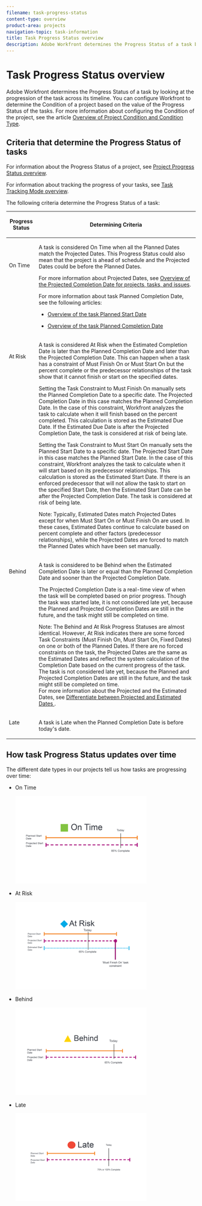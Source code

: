 ```yaml
---
filename: task-progress-status
content-type: overview
product-area: projects
navigation-topic: task-information
title: Task Progress Status overview
description: Adobe Workfront determines the Progress Status of a task by looking at the progression of the task across its timeline. You can configure Workfront to determine the Condition of a project based on the value of the Progress Status of the tasks. For more information about configuring the Condition of the project, see the article Overview of Project Condition and Condition Type.
---
```


# Task Progress Status overview

Adobe Workfront determines the Progress Status of a task by looking at the progression of the task across its timeline. You can configure Workfront to determine the Condition of a project based on the value of the Progress Status of the tasks. For more information about configuring the Condition of the project, see the article [Overview of Project Condition and Condition Type](../../../manage-work/projects/manage-projects/project-condition-and-condition-type.md).

## Criteria that determine the Progress Status of tasks

For information about the Progress Status of a project, see [Project Progress Status overview](../../../manage-work/projects/planning-a-project/project-progress-status.md).

For information about tracking the progress of your tasks, see [Task Tracking Mode overview](../../../manage-work/tasks/task-information/task-tracking-mode.md).

The following criteria determine the Progress Status of a task: 

<table border="0" cellspacing="15"> 
 <col> 
 <col> 
 <thead> 
  <tr> 
   <th> <p><span class="bold">Progress Status</span> </p> </th> 
   <th> <p><span class="bold">Determining Criteria</span> </p> </th> 
  </tr> 
 </thead> 
 <tbody> 
  <tr valign="top"> 
   <td scope="col"> <p>&nbsp;</p> <p><span class="bold"><br>On Time</span> </p> </td> 
   <td scope="col"> <p>A task is considered <span class="bold">On Time</span> when all the Planned Dates match the Projected Dates. This Progress Status could also mean that the project is ahead of schedule and the Projected Dates could be before the Planned Dates.</p> <p>For more information about Projected Dates, see <a href="../../../manage-work/projects/planning-a-project/project-projected-completion-date.md" class="MCXref xref">Overview of the Projected Completion Date for projects, tasks, and issues</a>.</p> <p>For more information about task Planned Completion Date, see the following articles:</p> 
    <ul> 
     <li> <p><a href="../../../manage-work/tasks/task-information/task-planned-start-date.md" class="MCXref xref">Overview of the task Planned Start Date</a> </p> </li> 
     <li> <p><a href="../../../manage-work/tasks/task-information/task-planned-completion-date.md" class="MCXref xref">Overview of the task Planned Completion Date</a> </p> </li> 
    </ul> </td> 
  </tr> 
  <tr valign="top"> 
   <td> <p>&nbsp;</p> <p><span class="bold">At Risk</span> </p> </td> 
   <td> <p>A task is considered <span class="bold">At Risk</span> when the Estimated Completion Date is later than the Planned Completion Date and later than the Projected Completion Date. This can happen when a task has a constraint of <span class="bold">Must Finish On</span> or <span class="bold">Must Start On</span> but the percent complete or the predecessor relationships of the task show that it cannot finish or start on the specified dates. </p> <p> Setting the Task Constraint to <span class="bold">Must Finish On</span> manually sets the Planned Completion Date to a specific date. The Projected Completion Date in this case matches the Planned Completion Date. In the case of this constraint, Workfront analyzes the task to calculate when it will finish based on the percent completed. This calculation is stored as the Estimated Due Date. If the Estimated Due Date is after the Projected Completion Date, the task is considered at risk of being late. </p> <p> Setting the Task Constraint to <span class="bold">Must Start On</span> manually sets the Planned Start Date to a specific date. The Projected Start Date in this case matches the Planned Start Date. In the case of this constraint, Workfront analyzes the task to calculate when it will start based on its predecessor relationships. This calculation is stored as the Estimated Start Date. If there is an enforced predecessor that will not allow the task to start on the specified Start Date, then the Estimated Start Date can be after the Projected Completion Date. The task is considered at risk of being late. </p> <p>Note:  Typically, Estimated Dates match Projected Dates except for when <span class="bold">Must Start On</span> or <span class="bold">Must Finish On</span> are used. In these cases, Estimated Dates continue to calculate based on percent complete and other factors (predecessor relationships), while the Projected Dates are forced to match the Planned Dates which have been set manually.</p> </td> 
  </tr> 
  <tr valign="top"> 
   <td> <p><span class="bold"><br>Behind</span> </p> </td> 
   <td> <p>A task is considered to be <span class="bold">Behind</span> when the Estimated Completion Date is later or equal than the Planned Completion Date and sooner than the Projected Completion Date.</p> <p>The Projected Completion Date is a real-time view of when the task will be completed based on prior progress. Though the task was started late, it is not considered late yet, because the Planned and Projected Completion Dates are still in the future, and the task might still be completed on time.</p> <p>Note:  The <span class="bold">Behind</span> and <span class="bold">At Risk</span> Progress Statuses are almost identical. However, <span class="bold">At Risk</span> indicates there are some forced Task Constraints (Must Finish On, Must Start On, Fixed Dates) on one or both of the Planned Dates. If there are no forced constraints on the task, the Projected Dates are the same as the Estimated Dates and reflect the system calculation of the Completion Date based on the current progress of the task. The task is not considered late yet, because the Planned and Projected Completion Dates are still in the future, and the task might still be completed on time.<br>For more information about the Projected and the Estimated Dates, see <a href="../../../manage-work/tasks/task-information/differentiate-projected-estimated-dates.md" class="MCXref xref">Differentiate between Projected and Estimated Dates </a>.</p> </td> 
  </tr> 
  <tr valign="top"> 
   <td> <p><span class="bold">Late</span> </p> </td> 
   <td> <p>A task is <span class="bold">Late</span> when the Planned Completion Date is before today's date.<br></p> </td> 
  </tr> 
 </tbody> 
</table>

## How task Progress Status updates over time

The different date types in our projects tell us how tasks are progressing over time:

* On Time

  ![](assets/on-time-progress-status-350x233.png)

* At Risk

  ![](assets/at-risk-progress-status-350x233.png)

* Behind

  ![](assets/behind-progress-status-350x233.png)

* Late

  ![](assets/late-progress-status-350x233.png)

